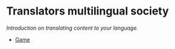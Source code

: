 # Translators multilingual society

_Introduction on translating content to your language._

- [Game](game.md)

